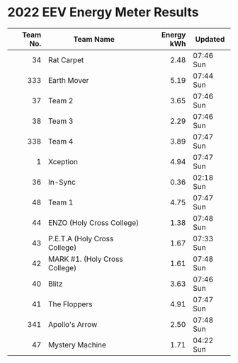 # 2022 EEV Energy Meter Results
|Team No.|Team Name|Energy kWh|Updated|
|---:|---|---:|---|
|34|Rat Carpet|2.48|07:46 Sun|
|333|Earth Mover|5.19|07:44 Sun|
|37|Team 2|3.65|07:46 Sun|
|38|Team 3|2.29|07:46 Sun|
|338|Team 4|3.89|07:47 Sun|
|1|Xception|4.94|07:47 Sun|
|36|In-Sync|0.36|02:18 Sun|
|48|Team 1|4.75|07:47 Sun|
|44|ENZO (Holy Cross College)|1.38|07:48 Sun|
|43|P.E.T.A (Holy Cross College)|1.67|07:33 Sun|
|42|MARK #1. (Holy Cross College)|1.61|07:48 Sun|
|40|Blitz|3.63|07:46 Sun|
|41|The Floppers|4.91|07:47 Sun|
|341|Apollo's Arrow|2.50|07:48 Sun|
|47|Mystery Machine|1.71|04:22 Sun|
